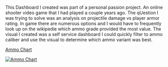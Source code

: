 This Dashboard I created was part of a personal passion project. An online shooter video game that I had played a couple years ago. 
The qUestion I was trying to solve was an analysis on projectile damage vs player armor rating. In game there are numerous options and I would have to frequently look up on the wikipedie which ammo grade 
provided the most value. The visual I created was a self service dashboard I could quickly filter to ammo caliber and use the visual to determine which ammo variant was best.

[Ammo Chart](https://public.tableau.com/app/profile/sal.barnao/viz/EFTAmmoChart/AmmoChart)

<div class='tableauPlaceholder' id='viz1712637383168' style='position: relative'><noscript><a href='#'><img alt='Ammo Chart ' src='https:&#47;&#47;public.tableau.com&#47;static&#47;images&#47;EF&#47;EFTAmmoChart&#47;AmmoChart&#47;1_rss.png' style='border: none' /></a></noscript><object class='tableauViz'  style='display:none;'><param name='host_url' value='https%3A%2F%2Fpublic.tableau.com%2F' /> <param name='embed_code_version' value='3' /> <param name='site_root' value='' /><param name='name' value='EFTAmmoChart&#47;AmmoChart' /><param name='tabs' value='no' /><param name='toolbar' value='yes' /><param name='static_image' value='https:&#47;&#47;public.tableau.com&#47;static&#47;images&#47;EF&#47;EFTAmmoChart&#47;AmmoChart&#47;1.png' /> <param name='animate_transition' value='yes' /><param name='display_static_image' value='yes' /><param name='display_spinner' value='yes' /><param name='display_overlay' value='yes' /><param name='display_count' value='yes' /><param name='language' value='en-US' /></object></div>                <script type='text/javascript'>                    var divElement = document.getElementById('viz1712637383168');                    var vizElement = divElement.getElementsByTagName('object')[0];                    if ( divElement.offsetWidth > 800 ) { vizElement.style.width='1100px';vizElement.style.height='877px';} else if ( divElement.offsetWidth > 500 ) { vizElement.style.width='1100px';vizElement.style.height='877px';} else { vizElement.style.width='100%';vizElement.style.height='727px';}                     var scriptElement = document.createElement('script');                    scriptElement.src = 'https://public.tableau.com/javascripts/api/viz_v1.js';                    vizElement.parentNode.insertBefore(scriptElement, vizElement);                </script>
